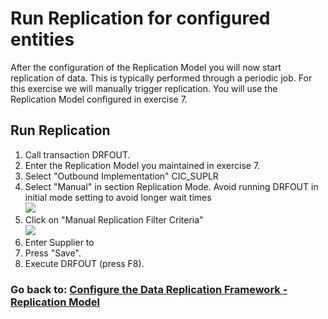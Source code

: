 # Run Replication for configured entities
After the configuration of the Replication Model you will now start replication of data. This is typically performed through a periodic job. For this exercise we will manually trigger replication.
You will use the Replication Model configured in exercise 7. 

## Run Replication 
1. Call transaction DRFOUT.
2. Enter the Replication Model you maintained in exercise 7.
3. Select "Outbound Implementation" CIC_SUPLR 
4. Select "Manual" in section Replication Mode. Avoid running DRFOUT in initial mode setting to avoid longer wait times <br> ![][def2]
5. Click on "Manual Replication Filter Criteria" <br> ![][def]
6. Enter Supplier to <todo add sample data>
7. Press "Save".
8. Execute DRFOUT (press F8).

### Go back to: [Configure the Data Replication Framework - Replication Model](../ex7/README.md)

[def]: /exercises/ex8/images/EX8_2.jpg
[def2]: /exercises/ex8/images/EX8_1.jpg

